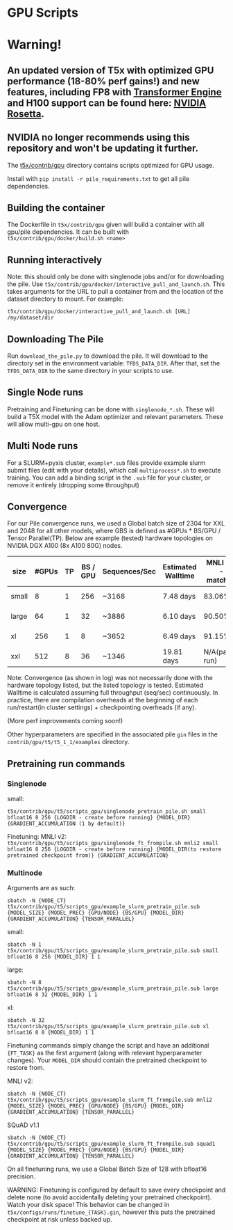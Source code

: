 # GPU Scripts

# Warning!
An updated version of T5x with optimized GPU performance (18-80% perf gains!) and new features, including FP8 with [Transformer Engine](https://github.com/NVIDIA/TransformerEngine) and H100 support can be found here: [NVIDIA Rosetta](https://github.com/NVIDIA/JAX-Toolbox/tree/main/rosetta/rosetta/projects/t5x). 
-----
**NVIDIA no longer recommends using this repository and won't be updating it further.**
-----

The [t5x/contrib/gpu](../../t5x/contrib/gpu) directory contains scripts optimized for GPU usage.

Install with `pip install -r pile_requirements.txt` to get all pile dependencies.

## Building the container
The Dockerfile in `t5x/contrib/gpu` given will build a container with all gpu/pile dependencies. It can be built with `t5x/contrib/gpu/docker/build.sh <name>` 

## Running interactively
Note: this should only be done with singlenode jobs and/or for downloading the pile. Use `t5x/contrib/gpu/docker/interactive_pull_and_launch.sh`. This takes arguments for the URL to pull a container from and the location of the dataset directory to mount. For example:

`t5x/contrib/gpu/docker/interactive_pull_and_launch.sh [URL] /my/dataset/dir`

## Downloading The Pile
Run `download_the_pile.py` to download the pile. It will download to the directory set in the environment variable: `TFDS_DATA_DIR`. After that, set the `TFDS_DATA_DIR` to the same directory in your scripts to use.

## Single Node runs
Pretraining and Finetuning can be done with `singlenode_*.sh`. These will build a T5X model with the Adam optimizer and relevant parameters. These will allow multi-gpu on one host.

## Multi Node runs
For a SLURM+pyxis cluster, `example*.sub` files provide example slurm submit files (edit with your details), which call `multiprocess*.sh` to execute training. You can add a binding script in the `.sub` file for your cluster, or remove it entirely (dropping some throughput)

## Convergence
For our Pile convergence runs, we used a Global batch size of 2304 for XXL and 2048 for all other models, where GBS is defined as #GPUs * BS/GPU / Tensor Parallel(TP). Below are example (tested) hardware topologies on NVIDIA DGX A100 (8x A100 80G) nodes.

| size | #GPUs |  TP   | BS / GPU | Sequences/Sec | Estimated Walltime | MNLI 2.0 - matched | SQuAD v1.1 (EM/F1) | Convergence Log | 
| ---- | ----- | ----- | -------- | ------------- | ------------------ | ------------------ | ------------------ | --------------- |
| small| 8     | 1     | 256      | ~3168         | 7.48 days          | 83.06%             | 78.33 / 86.63      | [log](https://tensorboard.dev/experiment/lWnHal7PRnOLeZuewyWVxQ/#scalars&_smoothingWeight=0) |
| large| 64    | 1     | 32       | ~3886         | 6.10 days          | 90.50%             | 87.31 / 94.04      | [log](https://tensorboard.dev/experiment/aOxJBIvTQBeTJ8XGXxaL6Q/#scalars&_smoothingWeight=0) |
| xl   | 256   | 1     | 8        | ~3652         | 6.49 days          | 91.15%             | 89.36 / 95.29      | [log](https://tensorboard.dev/experiment/vuRoEYgkRgWiEtbvgxlOqw/#scalars&_smoothingWeight=0) |
| xxl  | 512   | 8     | 36       | ~1346         | 19.81 days         | N/A(partial run)   | N/A(partial run)   | N/A(partial run)|

Note: Convergence (as shown in log) was not necessarily done with the hardware topology listed, but the listed topology is tested. Estimated Walltime is calculated assuming full throughput (seq/sec) continuously. In practice, there are compilation overheads at the beginning of each run/restart(in cluster settings) + checkpointing overheads (if any).

(More perf improvements coming soon!)

Other hyperparameters are specified in the associated pile `gin` files in the `contrib/gpu/t5/t5_1_1/examples` directory.

## Pretraining run commands

### Singlenode
small:

`t5x/contrib/gpu/t5/scripts_gpu/singlenode_pretrain_pile.sh small bfloat16 8 256 {LOGDIR - create before running} {MODEL_DIR} {GRADIENT_ACCUMULATION (1 by default)}`

Finetuning:
MNLI v2:
`t5x/contrib/gpu/t5/scripts_gpu/singlenode_ft_frompile.sh mnli2 small bfloat16 8 256 {LOGDIR - create before running} {MODEL_DIR(to restore pretrained checkpoint from)} {GRADIENT_ACCUMULATION}`


### Multinode
Arguments are as such:

`sbatch -N {NODE_CT} t5x/contrib/gpu/t5/scripts_gpu/example_slurm_pretrain_pile.sub {MODEL_SIZE} {MODEL_PREC} {GPU/NODE} {BS/GPU} {MODEL_DIR} {GRADIENT_ACCUMULATION} {TENSOR_PARALLEL}`

small:

`sbatch -N 1 t5x/contrib/gpu/t5/scripts_gpu/example_slurm_pretrain_pile.sub small bfloat16 8 256 {MODEL_DIR} 1 1`

large:

`sbatch -N 8 t5x/contrib/gpu/t5/scripts_gpu/example_slurm_pretrain_pile.sub large bfloat16 8 32 {MODEL_DIR} 1 1`

xl:

`sbatch -N 32 t5x/contrib/gpu/t5/scripts_gpu/example_slurm_pretrain_pile.sub xl bfloat16 8 8 {MODEL_DIR} 1 1`

Finetuning commands simply change the script and have an additional `{FT_TASK}` as the first argument (along with relevant hyperparameter changes). Your `MODEL_DIR` should contain the pretrained checkpoint to restore from. 

MNLI v2:

`sbatch -N {NODE_CT} t5x/contrib/gpu/t5/scripts_gpu/example_slurm_ft_frompile.sub mnli2 {MODEL_SIZE} {MODEL_PREC} {GPU/NODE} {BS/GPU} {MODEL_DIR} {GRADIENT_ACCUMULATION} {TENSOR_PARALLEL}`

SQuAD v1.1

`sbatch -N {NODE_CT} t5x/contrib/gpu/t5/scripts_gpu/example_slurm_ft_frompile.sub squad1 {MODEL_SIZE} {MODEL_PREC} {GPU/NODE} {BS/GPU} {MODEL_DIR} {GRADIENT_ACCUMULATION} {TENSOR_PARALLEL}`

On all finetuning runs, we use a Global Batch Size of 128 with bfloat16 precision.

WARNING: Finetuning is configured by default to save every checkpoint and delete none (to avoid accidentally deleting your pretrained checkpoint). Watch your disk space! This behavior can be changed in `t5x/configs/runs/finetune_{TASK}.gin`, however this puts the pretrained checkpoint at risk unless backed up.
